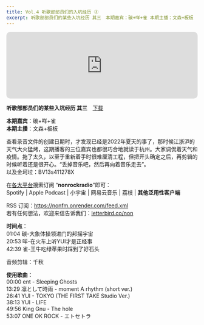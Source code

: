 ```yaml
---
title: Vol.4 听歌部部员们的入坑经历 ③
excerpt: 听歌部部员们的某些入坑经历 其三　本期嘉宾：碳+咩+雀 本期主播：文森+板板　在各大平台搜索订阅 “nonrockradio”即可
---
```


<iframe allow="autoplay *; encrypted-media *; fullscreen *; clipboard-write" frameborder="0" height="175" style="width:100%;max-width:660px;overflow:hidden;border-radius:10px;" sandbox="allow-forms allow-popups allow-same-origin allow-scripts allow-storage-access-by-user-activation allow-top-navigation-by-user-activation" src="https://embed.podcasts.apple.com/cn/podcast/vol-4-%E5%90%AC%E6%AD%8C%E9%83%A8%E9%83%A8%E5%91%98%E4%BB%AC%E7%9A%84%E5%85%A5%E5%9D%91%E7%BB%8F%E5%8E%86/id1630413360?i=1000677604551"></iframe>

**听歌部部员们的某些入坑经历 其三**　[下载](https://dts.podtrac.com/redirect.mp3/baabao-episode-stream-set.s3.amazonaws.com/3d668a2dbd1d4f77bbd65731f49a8902--202411200838021732091882.mp3)  
  
**本期嘉宾**：碳+咩+雀  
**本期主播**：文森+板板  
  
查看录音文件的创建日期时，才发现已经是2022年夏天的事了，那时候江浙沪的天气大火猛烤，这期播客的三位嘉宾也都很巧合地就读于杭州。大家调侃着天气和疫情。拖了太久，以至于重新着手时很难厘清工程，但把开头确定之后，再剪辑的时候听着还是很开心。“丢掉音乐吧，然后再向着音乐走去”。  
以及金坷垃：BV13s411278X  
  
在[各大平台](https://nonfm.onrender.com/)搜索订阅 “**nonrockradio**”即可：  
Spotify | Apple Podcast | 小宇宙 | 网易云音乐 | 荔枝 | **其他泛用性客户端**  
  
RSS 订阅：https://nonfm.onrender.com/feed.xml  
若有任何想法，欢迎来信告诉我们：[letterbird.co/non](https://letterbird.co/non)  
  
**时间点**：  
01:04 碳-大象体操领进门的邦摇宇宙  
20:53 咩-在火车上听YUI才是正经事  
42:39 雀-王牛吃绿苹果时踩到了好石头  
  
音频剪辑：千秋  
  
**使用歌曲**：  
00:00 ent - Sleeping Ghosts  
13:29 凛として時雨 - moment A rhythm (short ver.)  
26:41 YUI - TOKYO (THE FIRST TAKE Studio Ver.)  
38:13 YUI - LIFE  
49:56 King Gnu - The hole  
53:07 ONE OK ROCK - エトセトラ  
